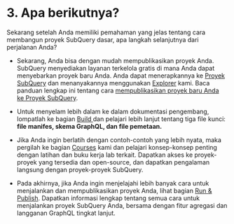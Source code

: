 # 3. Apa berikutnya?

Sekarang setelah Anda memiliki pemahaman yang jelas tentang cara membangun proyek SubQuery dasar, apa langkah selanjutnya dari perjalanan Anda?

- Sekarang, Anda bisa dengan mudah mempublikasikan proyek Anda. SubQuery menyediakan layanan terkelola gratis di mana Anda dapat menyebarkan proyek baru Anda. Anda dapat menerapkannya ke [Proyek SubQuery](https://project.subquery.network) dan menanyakannya menggunakan [Explorer](https://explorer.subquery.network) kami. Baca panduan lengkap ini tentang cara [mempublikasikan proyek baru Anda ke Proyek SubQuery](../../run_publish/publish.md).

- Untuk menyelam lebih dalam ke dalam dokumentasi pengembang, lompatlah ke bagian [Build ](../../build/introduction.md) dan pelajari lebih lanjut tentang tiga file kunci: **file manifes, skema GraphQL, dan file pemetaan.**

- Jika Anda ingin berlatih dengan contoh-contoh yang lebih nyata, maka pergilah ke bagian [Courses](../academy/herocourse/welcome.md) kami dan pelajari konsep-konsep penting dengan latihan dan buku kerja lab terkait. Dapatkan akses ke proyek-proyek yang tersedia dan open-source, dan dapatkan pengalaman langsung dengan proyek-proyek SubQuery.

- Pada akhirnya, jika Anda ingin menjelajahi lebih banyak cara untuk menjalankan dan mempublikasikan proyek Anda, lihat bagian [Run & Publish](../../run_publish/run.md). Dapatkan informasi lengkap tentang semua cara untuk menjalankan proyek SubQuery Anda, bersama dengan fitur agregasi dan langganan GraphQL tingkat lanjut.